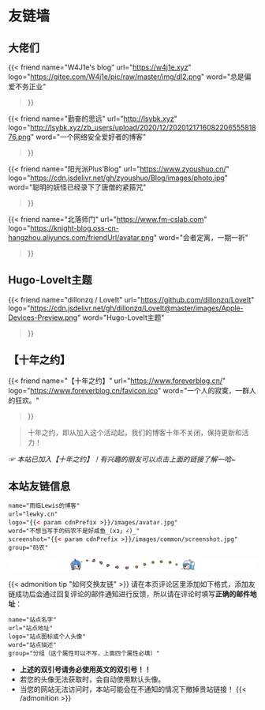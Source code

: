 # 友链墙

## 大佬们

{{< friend
name="W4J1e's blog"
url="https://w4j1e.xyz"
logo="https://gitee.com/W4j1e/pic/raw/master/img/dl2.png"
word="总是偏爱不务正业"
>}}

{{< friend
name="勤奋的思远"
url="http://lsybk.xyz"
logo="http://lsybk.xyz/zb_users/upload/2020/12/202012171608220655581876.png"
word="一个网络安全爱好者的博客"
>}}

{{< friend
name="阳光派Plus’Blog"
url="https://www.zyoushuo.cn/"
logo="https://cdn.jsdelivr.net/gh/zyoushuo/Blog/images/photo.jpg"
word="聪明的妖怪已经录下了唐僧的紧箍咒"
>}}

{{< friend
name="北落师门"
url="https://www.fm-cslab.com"
logo="https://knight-blog.oss-cn-hangzhou.aliyuncs.com/friendUrl/avatar.png"
word="会者定离，一期一祈"
>}}




## Hugo-LoveIt主题

{{< friend
name="dillonzq / LoveIt"
url="https://github.com/dillonzq/LoveIt"
logo="https://cdn.jsdelivr.net/gh/dillonzq/LoveIt@master/images/Apple-Devices-Preview.png"
word="Hugo-LoveIt主题"
>}}

## 【十年之约】

{{< friend
name="【十年之约】"
url="https://www.foreverblog.cn/"
logo="https://www.foreverblog.cn/favicon.ico"
word="一个人的寂寞，一群人的狂欢。"
>}}

>十年之约，即从加入这个活动起，我们的博客十年不关闭，保持更新和活力！

*☞ 本站已加入【十年之约】！有兴趣的朋友可以点击上面的链接了解一哈~*

## 本站友链信息

```html
name="雨临Lewis的博客"
url="lewky.cn"
logo="{{< param cdnPrefix >}}/images/avatar.jpg"
word="不想当写手的码农不是好咸鱼_(xз」∠)_"
screenshot="{{< param cdnPrefix >}}/images/common/screenshot.jpg"
group="码农"
```

![2233-line.png](/images/common/2233-line.png)

{{< admonition tip "如何交换友链" >}}
请在本页评论区里添加如下格式，添加友链成功后会通过回复评论的邮件通知进行反馈，所以请在评论时填写**正确的邮件地址**：
```html
name="站点名字"
url="站点地址"
logo="站点图标或个人头像"
word="站点描述"
group="分组（这个属性可以不写，上面四个属性必填）"
```

* **上述的双引号请务必使用英文的双引号！！**
* 若您的头像无法获取时，会自动使用默认头像。
* 当您的网站无法访问时，本站可能会在不通知的情况下撤掉贵站链接！
{{< /admonition >}}